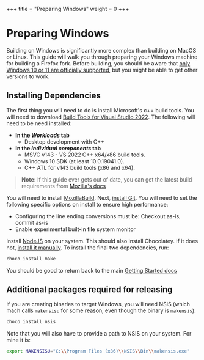 +++
title = "Preparing Windows"
weight = 0
+++

# Preparing Windows

Building on Windows is significantly more complex than building on MacOS or Linux. This guide will walk you through preparing your Windows machine for building a Firefox fork. Before building, you should be aware that [only Windows 10 or 11 are officially supported](https://firefox-source-docs.mozilla.org/build/buildsystem/supported-configurations.html#build-hosts), but you might be able to get other versions to work.

## Installing Dependencies

The first thing you will need to do is install Microsoft's c++ build tools. You will need to download [Build Tools for Visual Studio 2022](https://visualstudio.microsoft.com/downloads/#build-tools-for-visual-studio-2022). The following will need to be need installed:

- **In the _Workloads_ tab**
  - Desktop development with C++
- **In the _Individual components_ tab**
  - MSVC v143 - VS 2022 C++ x64/x86 build tools.
  - Windows 10 SDK (at least 10.0.19041.0).
  - C++ ATL for v143 build tools (x86 and x64).

> **Note:**
> If this guide ever gets out of date, you can get the latest build requirements from [Mozilla's docs](https://firefox-source-docs.mozilla.org/setup/windows_build.html#system-preparation)

You will need to install [MozillaBuild](https://ftp.mozilla.org/pub/mozilla/libraries/win32/MozillaBuildSetup-Latest.exe). Next, [install Git](https://git-scm.com/download/win). You will need to set the following specific options on install to ensure high performance:

- Configuring the line ending conversions must be: Checkout as-is, commit as-is
- Enable experimental built-in file system monitor

Install [NodeJS](https://nodejs.org/en/download/current/) on your system. This should also install Chocolatey. If it does not, [install it manually](https://docs.chocolatey.org/en-us/choco/setup). To install the final two dependencies, run:

```sh
choco install make
```

You should be good to return back to the main [Getting Started docs](/getting-started/overview)

## Additional packages required for releasing

If you are creating binaries to target Windows, you will need NSIS (which mach calls `makensisu` for some reason, even though the binary is `makensis`):

```powershell
choco install nsis
```

Note that you will also have to provide a path to NSIS on your system. For mine it is:

```sh
export MAKENSISU="C:\\Program Files (x86)\\NSIS\\Bin\\makensis.exe"
```
